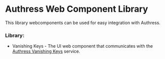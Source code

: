 # Authress Web Component Library
This library webcomponents can be used for easy integration with Authress.

### Library:
* Vanishing Keys - The UI web component that communicates with the [Authress Vanishing Keys](https://github.com/Authress/vanishing-keys) service.
